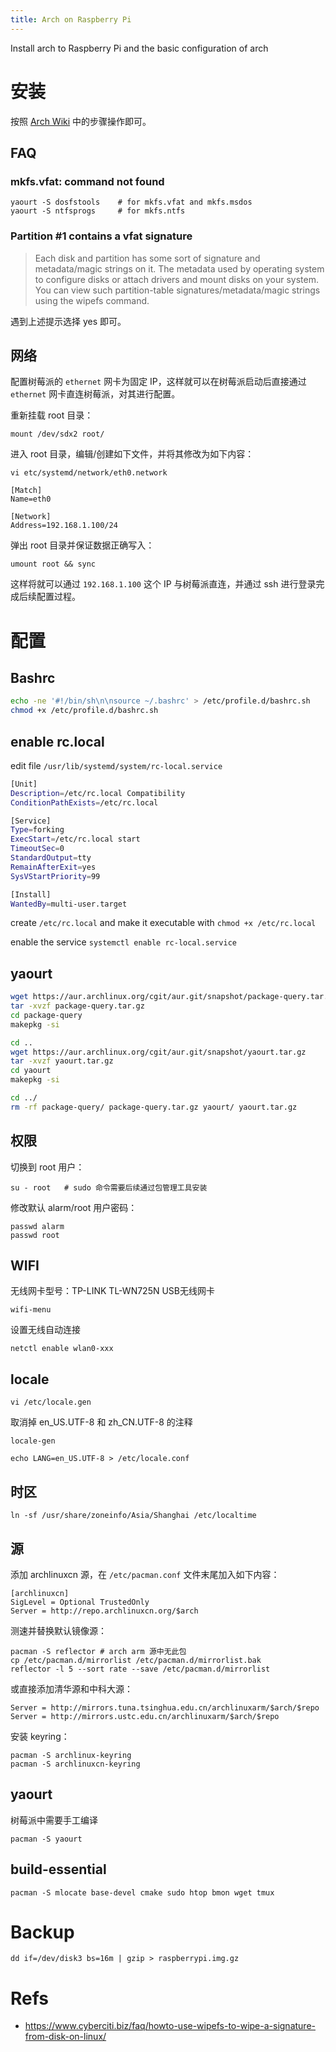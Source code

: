 ```yaml
---
title: Arch on Raspberry Pi
---
```


Install arch to Raspberry Pi and the basic configuration of arch

# 安装

按照 [Arch Wiki](https://archlinuxarm.org/platforms/armv6/raspberry-pi) 中的步骤操作即可。

## FAQ

### mkfs.vfat: command not found

```
yaourt -S dosfstools    # for mkfs.vfat and mkfs.msdos
yaourt -S ntfsprogs     # for mkfs.ntfs
```

### Partition #1 contains a vfat signature

> Each disk and partition has some sort of signature and metadata/magic strings on it. The metadata used by operating system to configure disks or attach drivers and mount disks on your system. You can view such partition-table signatures/metadata/magic strings using the wipefs command. 

遇到上述提示选择 yes 即可。

## 网络

配置树莓派的 `ethernet` 网卡为固定 IP，这样就可以在树莓派启动后直接通过 `ethernet` 网卡直连树莓派，对其进行配置。

重新挂载 root 目录：

```
mount /dev/sdx2 root/
```

进入 root 目录，编辑/创建如下文件，并将其修改为如下内容：

```
vi etc/systemd/network/eth0.network
```

```
[Match]
Name=eth0

[Network]
Address=192.168.1.100/24
```

弹出 root 目录并保证数据正确写入：

```
umount root && sync
```

这样将就可以通过 `192.168.1.100` 这个 IP 与树莓派直连，并通过 ssh 进行登录完成后续配置过程。

# 配置

## Bashrc

```bash
echo -ne '#!/bin/sh\n\nsource ~/.bashrc' > /etc/profile.d/bashrc.sh
chmod +x /etc/profile.d/bashrc.sh
```

## enable rc.local

edit file `/usr/lib/systemd/system/rc-local.service`

```bash
[Unit]
Description=/etc/rc.local Compatibility
ConditionPathExists=/etc/rc.local

[Service]
Type=forking
ExecStart=/etc/rc.local start
TimeoutSec=0
StandardOutput=tty
RemainAfterExit=yes
SysVStartPriority=99

[Install]
WantedBy=multi-user.target
```

create `/etc/rc.local` and make it executable with `chmod +x /etc/rc.local`

enable the service `systemctl enable rc-local.service`

## yaourt

```bash
wget https://aur.archlinux.org/cgit/aur.git/snapshot/package-query.tar.gz
tar -xvzf package-query.tar.gz
cd package-query
makepkg -si

cd ..
wget https://aur.archlinux.org/cgit/aur.git/snapshot/yaourt.tar.gz
tar -xvzf yaourt.tar.gz
cd yaourt
makepkg -si

cd ../
rm -rf package-query/ package-query.tar.gz yaourt/ yaourt.tar.gz
```

## 权限

切换到 root 用户：

```
su - root   # sudo 命令需要后续通过包管理工具安装
```

修改默认 alarm/root 用户密码：

```
passwd alarm
passwd root
```

## WIFI

无线网卡型号：TP-LINK TL-WN725N USB无线网卡

```shell
wifi-menu
```

设置无线自动连接

```
netctl enable wlan0-xxx
```


## locale

```
vi /etc/locale.gen
```

取消掉 en_US.UTF-8 和 zh_CN.UTF-8 的注释

```
locale-gen

echo LANG=en_US.UTF-8 > /etc/locale.conf
```

## 时区

```
ln -sf /usr/share/zoneinfo/Asia/Shanghai /etc/localtime
```

## 源

添加 archlinuxcn 源，在 `/etc/pacman.conf` 文件末尾加入如下内容：

```shell
[archlinuxcn]
SigLevel = Optional TrustedOnly
Server = http://repo.archlinuxcn.org/$arch
```

测速并替换默认镜像源：

```
pacman -S reflector # arch arm 源中无此包
cp /etc/pacman.d/mirrorlist /etc/pacman.d/mirrorlist.bak
reflector -l 5 --sort rate --save /etc/pacman.d/mirrorlist
```

或直接添加清华源和中科大源：

```
Server = http://mirrors.tuna.tsinghua.edu.cn/archlinuxarm/$arch/$repo
Server = http://mirrors.ustc.edu.cn/archlinuxarm/$arch/$repo
```

安装 keyring：

```
pacman -S archlinux-keyring
pacman -S archlinuxcn-keyring
```

## yaourt

树莓派中需要手工编译

```
pacman -S yaourt 
```

## build-essential

```
pacman -S mlocate base-devel cmake sudo htop bmon wget tmux
```

# Backup

```
dd if=/dev/disk3 bs=16m | gzip > raspberrypi.img.gz
```

# Refs

* https://www.cyberciti.biz/faq/howto-use-wipefs-to-wipe-a-signature-from-disk-on-linux/

